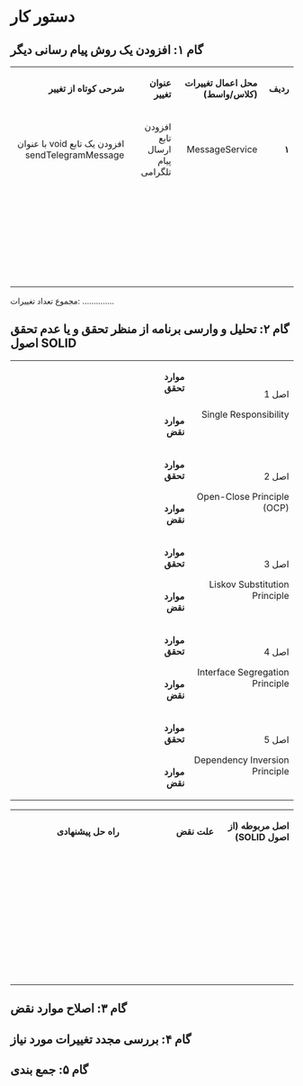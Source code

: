 # دستور کار

## گام ۱: افزودن یک روش پیام رسانی دیگر

<table dir='rtl'>
<tbody>
<tr>
<td width="64">
<p><strong>ردیف</strong></p>
</td>
<td width="198">
<p><strong>محل اعمال تغییرات (کلاس/واسط)</strong></p>
</td>
<td width="141">
<p><strong>عنوان تغییر</strong></p>
</td>
<td width="292">
<p><strong>شرحی کوتاه از تغییر</strong></p>
</td>
</tr>
<tr>
<td width="64">
<p><strong>۱</strong></p>
</td>
<td width="198">
<p>MessageService</p>
</td>
<td width="141">
<p>افزودن تابع ارسال پیام تلگرامی</p>
</td>
<td width="292">
<p>افزودن یک تابع void با عنوان sendTelegramMessage</p>
</td>
</tr>

<tr>
<td width="64">
<p><strong>&nbsp;</strong></p>
</td>
<td width="198">
<p>&nbsp;</p>
</td>
<td width="141">
<p>&nbsp;</p>
</td>
<td width="292">
<p>&nbsp;</p>
</td>
</tr>
<tr>
<td width="64">
<p><strong>&nbsp;</strong></p>
</td>
<td width="198">
<p>&nbsp;</p>
</td>
<td width="141">
<p>&nbsp;</p>
</td>
<td width="292">
<p>&nbsp;</p>
</td>
</tr>
<tr>
<td width="64">
<p><strong>&nbsp;</strong></p>
</td>
<td width="198">
<p>&nbsp;</p>
</td>
<td width="141">
<p>&nbsp;</p>
</td>
<td width="292">
<p>&nbsp;</p>
</td>
</tr>
</tbody>
</table>

مجموع تعداد تغییرات: ..............

## گام ۲: تحلیل و وارسی برنامه از منظر تحقق و یا عدم تحقق اصول SOLID

<table dir='rtl'>
<tbody>
<tr>
<td rowspan="2" width="240">
<p>اصل 1</p>
<p>Single Responsibility</p>
</td>
<td width="95">
<p><strong>موارد تحقق</strong></p>
</td>
<td width="454">
<p>&nbsp;</p>
</td>
</tr>
<tr>
<td>
<p><strong>موارد نقض</strong></p>
</td>
<td>
<p>&nbsp;</p>
</td>
</tr>
<tr>
<td rowspan="2">
<p>اصل 2</p>
<p>Open-Close Principle (OCP)</p>
</td>
<td>
<p><strong>موارد تحقق</strong></p>
</td>
<td>
<p>&nbsp;</p>
</td>
</tr>
<tr>
<td>
<p><strong>موارد نقض</strong></p>
</td>
<td>
<p>&nbsp;</p>
</td>
</tr>
<tr>
<td rowspan="2">
<p>اصل 3</p>
<p>Liskov Substitution Principle</p>
</td>
<td>
<p><strong>موارد تحقق</strong></p>
</td>
<td>
<p>&nbsp;</p>
</td>
</tr>
<tr>
<td>
<p><strong>موارد نقض</strong></p>
</td>
<td>
<p>&nbsp;</p>
</td>
</tr>
<tr>
<td rowspan="2">
<p>اصل 4</p>
<p>Interface Segregation Principle</p>
</td>
<td>
<p><strong>موارد تحقق</strong></p>
</td>
<td>
<p>&nbsp;</p>
</td>
</tr>
<tr>
<td>
<p><strong>موارد نقض</strong></p>
</td>
<td>
<p>&nbsp;</p>
</td>
</tr>
<tr>
<td rowspan="2">
<p>اصل 5</p>
<p>Dependency Inversion Principle</p>
</td>
<td>
<p><strong>موارد تحقق</strong></p>
</td>
<td>
<p>&nbsp;</p>
</td>
</tr>
<tr>
<td>
<p><strong>موارد نقض</strong></p>
</td>
<td>
<p>&nbsp;</p>
</td>
</tr>
</tbody>
</table>

<table dir='rtl'>
<tbody>
<tr>
<td width="168">
<p><strong>اصل مربوطه (از اصول </strong><strong>SOLID</strong><strong>)</strong></p>
</td>
<td width="246">
<p><strong>علت نقض</strong></p>
</td>
<td width="284">
<p><strong>راه حل پیشنهادی</strong></p>
</td>
</tr>
<tr>
<td width="168">
<p>&nbsp;</p>
</td>
<td width="246">
<p>&nbsp;</p>
</td>
<td width="284">
<p>&nbsp;</p>
</td>
</tr>
<tr>
<td width="168">
<p>&nbsp;</p>
</td>
<td width="246">
<p>&nbsp;</p>
</td>
<td width="284">
<p>&nbsp;</p>
</td>
</tr>
<tr>
<td width="168">
<p>&nbsp;</p>
</td>
<td width="246">
<p>&nbsp;</p>
</td>
<td width="284">
<p>&nbsp;</p>
</td>
</tr>
<tr>
<td width="168">
<p>&nbsp;</p>
</td>
<td width="246">
<p>&nbsp;</p>
</td>
<td width="284">
<p>&nbsp;</p>
</td>
</tr>
</tbody>
</table>

## گام ۳: اصلاح موارد نقض

## گام ۴: بررسی مجدد تغییرات مورد نیاز

## گام ۵: جمع بندی

